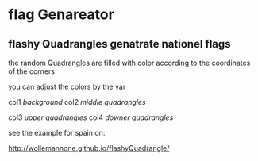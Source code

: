 # flag Genareator

## flashy Quadrangles genatrate nationel flags




  the random Quadrangles are filled with color according to the coordinates of the corners
  
  you can adjust the colors by the var 
  
  col1 _background_
  col2 _middle quadrangles_
  
  col3 _upper quadrangles_
  col4 _downer quadrangles_


see the example for spain on:

http://wollemannone.github.io/flashyQuadrangle/
